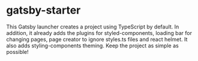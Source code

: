 #  gatsby-starter
This Gatsby launcher creates a project using TypeScript by default. In addition, it already adds the plugins for styled-components, loading bar for changing pages, page creator to ignore styles.ts files and react helmet. It also adds styling-components theming. Keep the project as simple as possible!